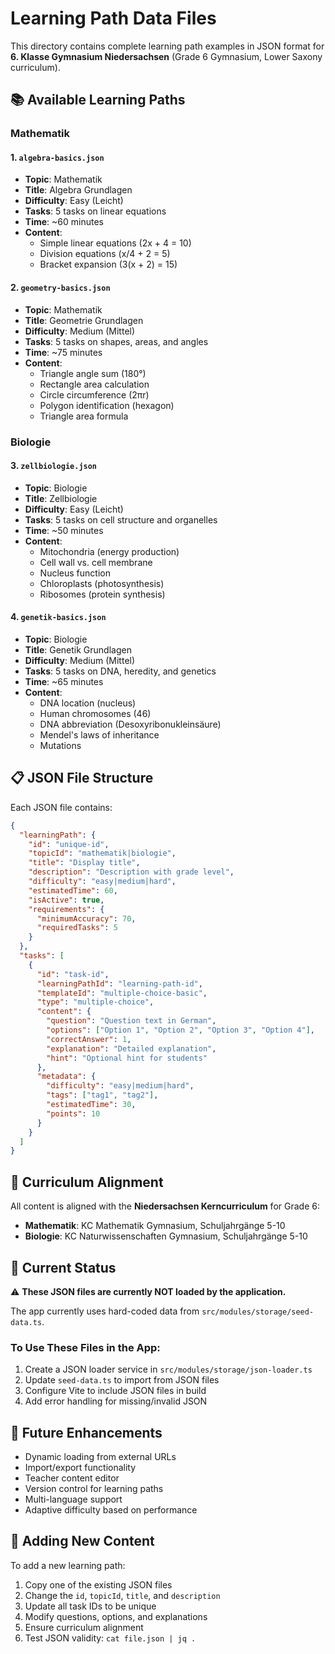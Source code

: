 # Learning Path Data Files

This directory contains complete learning path examples in JSON format for **6. Klasse Gymnasium Niedersachsen** (Grade 6 Gymnasium, Lower Saxony curriculum).

## 📚 Available Learning Paths

### Mathematik

#### 1. `algebra-basics.json`
- **Topic**: Mathematik
- **Title**: Algebra Grundlagen
- **Difficulty**: Easy (Leicht)
- **Tasks**: 5 tasks on linear equations
- **Time**: ~60 minutes
- **Content**:
  - Simple linear equations (2x + 4 = 10)
  - Division equations (x/4 + 2 = 5)
  - Bracket expansion (3(x + 2) = 15)

#### 2. `geometry-basics.json`
- **Topic**: Mathematik
- **Title**: Geometrie Grundlagen
- **Difficulty**: Medium (Mittel)
- **Tasks**: 5 tasks on shapes, areas, and angles
- **Time**: ~75 minutes
- **Content**:
  - Triangle angle sum (180°)
  - Rectangle area calculation
  - Circle circumference (2πr)
  - Polygon identification (hexagon)
  - Triangle area formula

### Biologie

#### 3. `zellbiologie.json`
- **Topic**: Biologie
- **Title**: Zellbiologie
- **Difficulty**: Easy (Leicht)
- **Tasks**: 5 tasks on cell structure and organelles
- **Time**: ~50 minutes
- **Content**:
  - Mitochondria (energy production)
  - Cell wall vs. cell membrane
  - Nucleus function
  - Chloroplasts (photosynthesis)
  - Ribosomes (protein synthesis)

#### 4. `genetik-basics.json`
- **Topic**: Biologie
- **Title**: Genetik Grundlagen
- **Difficulty**: Medium (Mittel)
- **Tasks**: 5 tasks on DNA, heredity, and genetics
- **Time**: ~65 minutes
- **Content**:
  - DNA location (nucleus)
  - Human chromosomes (46)
  - DNA abbreviation (Desoxyribonukleinsäure)
  - Mendel's laws of inheritance
  - Mutations

## 📋 JSON File Structure

Each JSON file contains:

```json
{
  "learningPath": {
    "id": "unique-id",
    "topicId": "mathematik|biologie",
    "title": "Display title",
    "description": "Description with grade level",
    "difficulty": "easy|medium|hard",
    "estimatedTime": 60,
    "isActive": true,
    "requirements": {
      "minimumAccuracy": 70,
      "requiredTasks": 5
    }
  },
  "tasks": [
    {
      "id": "task-id",
      "learningPathId": "learning-path-id",
      "templateId": "multiple-choice-basic",
      "type": "multiple-choice",
      "content": {
        "question": "Question text in German",
        "options": ["Option 1", "Option 2", "Option 3", "Option 4"],
        "correctAnswer": 1,
        "explanation": "Detailed explanation",
        "hint": "Optional hint for students"
      },
      "metadata": {
        "difficulty": "easy|medium|hard",
        "tags": ["tag1", "tag2"],
        "estimatedTime": 30,
        "points": 10
      }
    }
  ]
}
```

## 🎯 Curriculum Alignment

All content is aligned with the **Niedersachsen Kerncurriculum** for Grade 6:

- **Mathematik**: KC Mathematik Gymnasium, Schuljahrgänge 5-10
- **Biologie**: KC Naturwissenschaften Gymnasium, Schuljahrgänge 5-10

## 🔄 Current Status

⚠️ **These JSON files are currently NOT loaded by the application.**

The app currently uses hard-coded data from `src/modules/storage/seed-data.ts`.

### To Use These Files in the App:

1. Create a JSON loader service in `src/modules/storage/json-loader.ts`
2. Update `seed-data.ts` to import from JSON files
3. Configure Vite to include JSON files in build
4. Add error handling for missing/invalid JSON

## 🚀 Future Enhancements

- Dynamic loading from external URLs
- Import/export functionality
- Teacher content editor
- Version control for learning paths
- Multi-language support
- Adaptive difficulty based on performance

## 📝 Adding New Content

To add a new learning path:

1. Copy one of the existing JSON files
2. Change the `id`, `topicId`, `title`, and `description`
3. Update all task IDs to be unique
4. Modify questions, options, and explanations
5. Ensure curriculum alignment
6. Test JSON validity: `cat file.json | jq .`